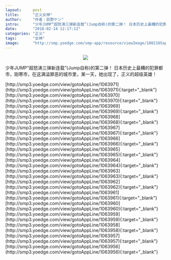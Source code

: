 ```yaml
---
layout:     post
title:      "正义女神"
author:     "作者：荻野ケン"
intro:      "少年JUMP“超怒涛三弹新连载”(Jump自称)的第二弹！ 日本历史上最糟的犯罪都市，刚寒市，在这满溢罪恶的城市里，某一天，她出现了，正义的超级英雄！"
date:       "2018-02-14 12:17:12"
categories: "正义"
tags:       "女神"
image:      "http://smp.yoedge.com/smp-app/resource/viewImage/1002165appline.png"
---
```

<div style="text-align: center">
<p><img src="http://smp.yoedge.com/smp-app/resource/viewImage/1002165appline.png"/></p>
</div>
<p class="post-meta">
<span>少年JUMP“超怒涛三弹新连载”(Jump自称)的第二弹！ 日本历史上最糟的犯罪都市，刚寒市，在这满溢罪恶的城市里，某一天，她出现了，正义的超级英雄！</span>
</p>
[http://smp3.yoedge.com/view/gotoAppLine/1063971](http://smp3.yoedge.com/view/gotoAppLine/1063971){:target="_blank"}
[http://smp3.yoedge.com/view/gotoAppLine/1063970](http://smp3.yoedge.com/view/gotoAppLine/1063970){:target="_blank"}
[http://smp3.yoedge.com/view/gotoAppLine/1063969](http://smp3.yoedge.com/view/gotoAppLine/1063969){:target="_blank"}
[http://smp3.yoedge.com/view/gotoAppLine/1063968](http://smp3.yoedge.com/view/gotoAppLine/1063968){:target="_blank"}
[http://smp3.yoedge.com/view/gotoAppLine/1063967](http://smp3.yoedge.com/view/gotoAppLine/1063967){:target="_blank"}
[http://smp3.yoedge.com/view/gotoAppLine/1063966](http://smp3.yoedge.com/view/gotoAppLine/1063966){:target="_blank"}
[http://smp3.yoedge.com/view/gotoAppLine/1063965](http://smp3.yoedge.com/view/gotoAppLine/1063965){:target="_blank"}
[http://smp3.yoedge.com/view/gotoAppLine/1063964](http://smp3.yoedge.com/view/gotoAppLine/1063964){:target="_blank"}
[http://smp3.yoedge.com/view/gotoAppLine/1063963](http://smp3.yoedge.com/view/gotoAppLine/1063963){:target="_blank"}
[http://smp3.yoedge.com/view/gotoAppLine/1063962](http://smp3.yoedge.com/view/gotoAppLine/1063962){:target="_blank"}
[http://smp3.yoedge.com/view/gotoAppLine/1063961](http://smp3.yoedge.com/view/gotoAppLine/1063961){:target="_blank"}
[http://smp3.yoedge.com/view/gotoAppLine/1063960](http://smp3.yoedge.com/view/gotoAppLine/1063960){:target="_blank"}
[http://smp3.yoedge.com/view/gotoAppLine/1063959](http://smp3.yoedge.com/view/gotoAppLine/1063959){:target="_blank"}
[http://smp3.yoedge.com/view/gotoAppLine/1063958](http://smp3.yoedge.com/view/gotoAppLine/1063958){:target="_blank"}
[http://smp3.yoedge.com/view/gotoAppLine/1063957](http://smp3.yoedge.com/view/gotoAppLine/1063957){:target="_blank"}
[http://smp3.yoedge.com/view/gotoAppLine/1063956](http://smp3.yoedge.com/view/gotoAppLine/1063956){:target="_blank"}


